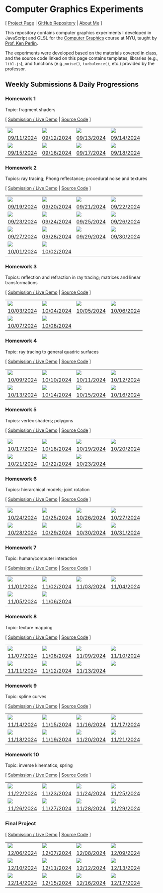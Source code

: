 # Computer Graphics Experiments

[ [Project Page](https://jackbdu.com/computer-graphics/) \| [GitHub Repository](https://github.com/jackbdu/computer-graphics) \| [About Me](https://jackbdu.com/about/) ]

This repository contains computer graphics experiments I developed in JavaScript and GLSL for the [Computer Graphics](https://cs.nyu.edu/~perlin/courses/fall2024/) course at NYU, taught by [Prof. Ken Perlin](https://cs.nyu.edu/~perlin/).

The experiments were developed based on the materials covered in class, and the source code linked on this page contains templates, libraries (e.g., `lib1.js`), and functions (e.g.,`noise()`, `turbulence()`, etc.) provided by the professor.

## Weekly Submissions & Daily Progressions

### Homework 1

Topic: fragment shaders

[ [Submission / Live Demo](https://jackbdu.com/computer-graphics/hw1) \| [Source Code](https://github.com/jackbdu/computer-graphics/tree/main/hw1) ]

|                                                                                                                                      |                                                                                                                                          |                                                                                                                                             |                                                                                                                                              |
| ------------------------------------------------------------------------------------------------------------------------------------ | ---------------------------------------------------------------------------------------------------------------------------------------- | ------------------------------------------------------------------------------------------------------------------------------------------- | -------------------------------------------------------------------------------------------------------------------------------------------- |
| ![](assets/20240911-daily-experiment-glsl-shader-frag-sphere-rotation-1080p-frame-1.png)                                             | ![](assets/20240912-daily-experiment-glsl-shader-frag-sphere-disintegrating-1080p-frame-1.png)                                           | ![](assets/20240913-daily-experiment-glsl-shader-frag-sphere-fluid-surface-1080p-frame-1.png)                                               | ![](assets/20240914-daily-experiment-glsl-shader-frag-sphere-fluid-surface-colorful-1080p-frame-1.png)                                       |
| [09/11/2024](https://www.instagram.com/p/C_0Emg0R3Po/)                                                                               | [09/12/2024](https://www.instagram.com/p/C_2OTp-OI8C/)                                                                                   | [09/13/2024](https://www.instagram.com/p/C_4lyLqMw8W/)                                                                                      | [09/14/2024](https://www.instagram.com/p/C_6p47iMNeb/)                                                                                       |
| ![](assets/20240915-daily-experiment-glsl-shader-frag-disintegrating-sphere-fluid-surface-colorful-with-blue-tint-1080p-frame-1.png) | ![](assets/20240916-daily-experiment-glsl-shader-frag-disintegrating-sphere-fluid-surface-colorful-with-colorful-tint-1080p-frame-5.png) | ![](assets/20240917-daily-experiment-glsl-shader-frag-disintegrating-sphere-fluid-surface-colorful-tint-noise-background-1080p-frame-4.png) | ![](assets/20240918-daily-experiment-glsl-shader-frag-disintegrating-sphere-fluid-surface-colorful-tint-environment-noise-1080p-frame-3.png) |
| [09/15/2024](https://www.instagram.com/p/C_87DfKy8q6/)                                                                               | [09/16/2024](https://www.instagram.com/p/C__NWBKxSkf/)                                                                                   | [09/17/2024](https://www.instagram.com/p/DAC3i1asOCs/)                                                                                      | [09/18/2024](https://www.instagram.com/p/DAF4ghvRg-O/)                                                                                       |

### Homework 2

Topics: ray tracing; Phong reflectance; procedural noise and textures

[ [Submission / Live Demo](https://jackbdu.com/computer-graphics/hw2) \| [Source Code](https://github.com/jackbdu/computer-graphics/tree/main/hw2) ]

|                                                                                                                 |                                                                                                                                         |                                                                                                            |                                                                                                                     |
| --------------------------------------------------------------------------------------------------------------- | --------------------------------------------------------------------------------------------------------------------------------------- | ---------------------------------------------------------------------------------------------------------- | ------------------------------------------------------------------------------------------------------------------- |
| ![](assets/20240919-daily-experiment-glsl-shader-frag-fluid-spheres-rotating-1080p-frame-1.png)                 | ![](assets/20240920-daily-experiment-glsl-shader-frag-5-fluid-spheres-animated-1080p-frame-1.png)                                       | ![](assets/20240921-daily-experiment-glsl-shader-frag-dancing-droplets-1080p-frame-2.png)                  | ![](assets/20240922-daily-experiment-glsl-shader-frag-oscillating-marbles-1080p-frame-1.png)                        |
| [09/19/2024](https://www.instagram.com/p/DAIg10iRD-s/)                                                          | [09/20/2024](https://www.instagram.com/p/DAKwHngMv7t/)                                                                                  | [09/21/2024](https://www.instagram.com/p/DANQSOEsGts/)                                                     | [09/22/2024](https://www.instagram.com/p/DAO8bEXSmex/)                                                              |
| ![](assets/20240923-daily-experiment-glsl-shader-frag-oscillating-pebbles-in-a-circle-1080p-frame-1.png)        | ![](assets/20240924-daily-experiment-glsl-shader-frag-rolling-marbles-1080p-frame-1.png)                                                | ![](assets/20240925-daily-experiment-glsl-shader-frag-colorful-rolling-marbles-1080p-frame-1.png)          | ![](assets/20240926-daily-experiment-glsl-shader-frag-colorful-rolling-marbles-blue-1080p-frame-1.png)              |
| [09/23/2024](https://www.instagram.com/p/DAS_TMvRacq/)                                                          | [09/24/2024](https://www.instagram.com/p/DAVAkxSx0ua/)                                                                                  | [09/25/2024](https://www.instagram.com/p/DAaLzATx2y4/)                                                     | [09/26/2024](https://www.instagram.com/p/DAcUXLsM6Q7/)                                                              |
| ![](assets/20240927-daily-experiment-glsl-shader-frag-colorful-rolling-watery-marbles-purple-1080p-frame-1.png) | ![](assets/20240928-daily-experiment-glsl-shader-frag-colorful-rolling-marbles-vibrant-purple-with-stretched-stripes-1080p-frame-1.png) | ![](assets/20240929-daily-experiment-glsl-shader-frag-rolling-marbles-with-fine-texture-1080p-frame-1.png) | ![](assets/20240930-daily-experiment-glsl-shader-frag-rolling-marbles-with-animated-fine-texture-1080p-frame-1.png) |
| [09/27/2024](https://www.instagram.com/p/DAd88Y-RWHi/)                                                          | [09/28/2024](https://www.instagram.com/p/DAhD3fKyeXp/)                                                                                  | [09/29/2024](https://www.instagram.com/p/DAh8cjPxpWR/)                                                     | [09/30/2024](https://www.instagram.com/p/DAjfJAkSRtA/)                                                              |
| ![](assets/20241001-daily-experiment-glsl-shader-frag-rolling-marbles-otherworldly-1080p-frame-1.png)           | ![](assets/20241002-daily-experiment-glsl-shader-frag-rolling-fire-balls-1080p-frame-1.png)                                             |
| [10/01/2024](https://www.instagram.com/p/DAnal2Gxo-4/)                                                          | [10/02/2024](https://www.instagram.com/p/DApo_p1RTyX/)                                                                                  |

### Homework 3

Topics: reflection and refraction in ray tracing; matrices and linear transformations

[ [Submission / Live Demo](https://jackbdu.com/computer-graphics/hw3) \| [Source Code](https://github.com/jackbdu/computer-graphics/tree/main/hw3) ]

|                                                                                                                              |                                                                                                                                     |                                                                                                            |                                                                                                                              |
| ---------------------------------------------------------------------------------------------------------------------------- | ----------------------------------------------------------------------------------------------------------------------------------- | ---------------------------------------------------------------------------------------------------------- | ---------------------------------------------------------------------------------------------------------------------------- |
| ![](assets/20241003-daily-experiment-glsl-shader-frag-plane-with-noise-texture-1080p-frame-1.png)                            | ![](assets/20241004-daily-experiment-glsl-shader-frag-spheres-reflections-on-plane-1080p-frame-1.png)                               | ![](assets/20241005-daily-experiment-glsl-shader-frag-spheres-reflections-on-wavy-water-1080p-frame-1.png) | ![](assets/20241006-daily-experiment-glsl-frag-shader-bright-spheres-reflections-on-dark-wavy-water-1080p-frame-0000000.png) |
| [10/03/2024](https://www.instagram.com/p/DAsw2xjRjxW/)                                                                       | [10/04/2024](https://www.instagram.com/p/DAxZd82sgrW/)                                                                              | [10/05/2024](https://www.instagram.com/p/DAy0r5oSoWc/)                                                     | [10/06/2024](https://www.instagram.com/p/DA0RZVFxEnk/)                                                                       |
| ![](assets/20241007-daily-experiment-glsl-frag-shader-translucent-spheres-reflections-on-wavy-water-1080p-frame-0000000.png) | ![](assets/20241008-daily-experiment-glsl-frag-shader-translucent-spheres-reflections-on-wavy-water-violet-1080p-frame-0000000.png) |
| [10/07/2024](https://www.instagram.com/p/DA1uwuesQfd/)                                                                       | [10/08/2024](https://www.instagram.com/p/DA413bgMe9k/)                                                                              |

### Homework 4

Topic: ray tracing to general quadric surfaces

[ [Submission / Live Demo](https://jackbdu.com/computer-graphics/hw4) \| [Source Code](https://github.com/jackbdu/computer-graphics/tree/main/hw4) ]

|                                                                                                                        |                                                                                                                                     |                                                                                                                        |                                                                                                                |
| ---------------------------------------------------------------------------------------------------------------------- | ----------------------------------------------------------------------------------------------------------------------------------- | ---------------------------------------------------------------------------------------------------------------------- | -------------------------------------------------------------------------------------------------------------- |
| ![](assets/20241009-daily-experiment-glsl-frag-shader-infinite-marble-pillar-1080p-frame-2.png)                        | ![](assets/20241010-daily-experiment-glsl-frag-shader-smoky-jade-1080p-frame-0000111.png)                                           | ![](assets/20241011-daily-experiment-glsl-frag-shader-paraboloid-jade-1080p-frame-0000000.png)                         | ![](assets/20241012-daily-experiment-glsl-frag-shader-purple-jade-with-lenses-1080p-frame-0000026.png)         |
| [10/09/2024](https://www.instagram.com/p/DA-sTfcR0X3/)                                                                 | [10/10/2024](https://www.instagram.com/p/DBAkaRKsQPi/)                                                                              | [10/11/2024](https://www.instagram.com/p/DBDUoNWMXk4/)                                                                 | [10/12/2024](https://www.instagram.com/p/DBEvhL8xrfJ/)                                                         |
| ![](assets/20241013-daily-experiment-glsl-frag-shader-purple-jade-with-lenses-with-reflection-1080p-frame-0000000.png) | ![](assets/20241014-daily-experiment-glsl-frag-shader-purple-jade-with-reflective-lenses-first-person-view-1080p-frame-0000075.png) | ![](assets/20241015-daily-experiment-glsl-frag-shader-blue-gem-with-various-reflective-lenses-1080p-frame-0000000.png) | ![](assets/20241016-daily-experiment-glsl-frag-shader-blue-marble-with-crystal-lenses-1080p-frame-0000000.png) |
| [10/13/2024](https://www.instagram.com/p/DBF5TL8sSuk/)                                                                 | [10/14/2024](https://www.instagram.com/p/DBH1aqxMfUg/)                                                                              | [10/15/2024](https://www.instagram.com/p/DBKRlXHStYu/)                                                                 | [10/16/2024](https://www.instagram.com/p/DBN98DNRD9B/)                                                         |

### Homework 5

Topics: vertex shaders; polygons

[ [Submission / Live Demo](https://jackbdu.com/computer-graphics/hw5) \| [Source Code](https://github.com/jackbdu/computer-graphics/tree/main/hw5) ]

|                                                                                                    |                                                                                                            |                                                                                                      |                                                                                               |
| -------------------------------------------------------------------------------------------------- | ---------------------------------------------------------------------------------------------------------- | ---------------------------------------------------------------------------------------------------- | --------------------------------------------------------------------------------------------- |
| ![](assets/20241017-daily-experiment-white-wavy-sphere-rotating-1080p-frame-0000000.png)           | ![](assets/20241018-daily-experiment-white-spiral-sphere-rotating-1080p-frame-0000000.png)                 | ![](assets/20241019-daily-experiment-white-spiral-wavy-paper-1080p-frame-0000000.png)                | ![](assets/20241020-daily-experiment-colorful-wavy-spheres-lissajous-1080p-frame-0000165.png) |
| [10/17/2024](https://www.instagram.com/p/DBQTHasRbzw/)                                             | [10/18/2024](https://www.instagram.com/p/DBTH08RxmID/)                                                     | [10/19/2024](https://www.instagram.com/p/DBVdfrxs1gf/)                                               | [10/20/2024](https://www.instagram.com/p/DBYKY7txHTu/)                                        |
| ![](assets/20241021-daily-experiment-colorful-wavy-spheres-forming-a-cube-1080p-frame-0000740.png) | ![](assets/20241022-daily-experiment-colorful-wavy-spheres-forming-cube-or-sphere-1080p-frame-0000000.png) | ![](assets/20241023-daily-experiment-two-perspective-object-skull-and-ghost-1080p-frame-0000000.png) |
| [10/21/2024](https://www.instagram.com/p/DBbChceR08L/)                                             | [10/22/2024](https://www.instagram.com/p/DBcxM9tsvh4/)                                                     | [10/23/2024](https://www.instagram.com/p/DBezLVHRHNM/)                                               |

### Homework 6

Topics: hierarchical models; joint rotation

[ [Submission / Live Demo](https://jackbdu.com/computer-graphics/hw6) \| [Source Code](https://github.com/jackbdu/computer-graphics/tree/main/hw6) ]

|                                                                                               |                                                                                                                 |                                                                                                                   |                                                                                                                 |
| --------------------------------------------------------------------------------------------- | --------------------------------------------------------------------------------------------------------------- | ----------------------------------------------------------------------------------------------------------------- | --------------------------------------------------------------------------------------------------------------- |
| ![](assets/20241024-daily-experiment-person-walking-1080p-frame-0000000.png)                  | ![](assets/20241025-daily-experiment-five-persons-walking-1080p-frame-0000000.png)                              | ![](assets/20241026-daily-experiment-32x8-person-grid-1080p-frame-0000000.png)                                    | ![](assets/20241027-daily-experiment-person-sphere-1080p-frame-0000335.png)                                     |
| [10/24/2024](https://www.instagram.com/p/DBiPE0KxadX/)                                        | [10/25/2024](https://www.instagram.com/p/DBk_wA4Rbaq/)                                                          | [10/26/2024](https://www.instagram.com/p/DBnV5q2MaPg/)                                                            | [10/27/2024](https://www.instagram.com/p/DBpEsmKR8pQ/)                                                          |
| ![](assets/20241028-daily-experiment-person-sphere-even-distribution-1080p-frame-0000000.png) | ![](assets/20241029-daily-experiment-person-trapped-in-spherical-cage-formed-by-people-1080p-frame-0000000.png) | ![](assets/20241030-daily-experiment-person-confined-in-sphere-formed-by-colorful-people-1080p-frame-0000000.png) | ![](assets/20241031-daily-experiment-person-confined-in-blob-formed-by-colorful-people-1080p-frame-0000000.png) |
| [10/28/2024](https://www.instagram.com/p/DBrha4ByFin/)                                        | [10/29/2024](https://www.instagram.com/p/DBvU55xxhgP/)                                                          | [10/30/2024](https://www.instagram.com/p/DByOxQ_RZ-G/)                                                            | [10/31/2024](https://www.instagram.com/p/DB0Y7xYs02w/)                                                          |

### Homework 7

Topic: human/computer interaction

[ [Submission / Live Demo](https://jackbdu.com/computer-graphics/hw7) \| [Source Code](https://github.com/jackbdu/computer-graphics/tree/main/hw7) ]

|                                                                                                                  |                                                                                        |                                                                                                       |                                                                                                |
| ---------------------------------------------------------------------------------------------------------------- | -------------------------------------------------------------------------------------- | ----------------------------------------------------------------------------------------------------- | ---------------------------------------------------------------------------------------------- |
| ![](assets/20241101-daily-experiment-hand-pose-detection-without-p5-1080p-frame-1.jpg)                           | ![](assets/20241102-daily-experiment-hand-pose-pinch-to-move-slider-1080p-frame-3.jpg) | ![](assets/20241103-daily-experiment-hand-pose-pinch-to-move-two-different-sliders-1080p-frame-2.jpg) | ![](assets/20241104-daily-experiment-hand-pose-sliders-controlling-rotation-1080p-frame-4.jpg) |
| [11/01/2024](https://www.instagram.com/p/DB3U4ggRY2H/)                                                           | [11/02/2024](https://www.instagram.com/p/DB6K4gyxWt2/)                                 | [11/03/2024](https://www.instagram.com/p/DB8N8njRzAi/)                                                | [11/04/2024](https://www.instagram.com/p/DB_0l0JRQJk/)                                         |
| ![](assets/20241105-daily-experiment-hand-pose-sliders-controlling-rotation-transcluent-ahnds-1080p-frame-3.jpg) | ![](assets/20241106-daily-experiment-hand-pose-many-sliders-1080p-frame-2.jpg)         |                                                                                                       |                                                                                                |
| [11/05/2024](https://www.instagram.com/p/DCEH7wCRdUV/)                                                           | [11/06/2024](https://www.instagram.com/p/DCFyxg7smXj/)                                 |                                                                                                       |

### Homework 8

Topic: texture mapping

[ [Submission / Live Demo](https://jackbdu.com/computer-graphics/hw8) \| [Source Code](https://github.com/jackbdu/computer-graphics/tree/main/hw8) ]

|                                                                                                                     |                                                                                                                                              |                                                                                                                           |                                                                                                                                           |
| ------------------------------------------------------------------------------------------------------------------- | -------------------------------------------------------------------------------------------------------------------------------------------- | ------------------------------------------------------------------------------------------------------------------------- | ----------------------------------------------------------------------------------------------------------------------------------------- |
| ![](assets/20241107-daily-experiment-truchet-pattern-texture-on-cube-1080p-frame-0000000.png)                       | ![](assets/20241108-daily-experiment-truchet-pattern-formed-by-cubes-4x4x4-1080p-frame-0000000.png)                                          | ![](assets/20241109-daily-experiment-truchet-pattern-formed-by-cubes-5x5x5-shrinking-animation-1080p-frame-0000941.png)   | ![](assets/20241110-daily-experiment-truchet-inspired-bump-map-pattern-formed-by-cubes-5x5x5-shrinking-animation-1080p-frame-0000268.png) |
| [11/07/2024](https://www.instagram.com/p/DCJutllxM-m/)                                                              | [11/08/2024](https://www.instagram.com/p/DCL9NtiRfpo/)                                                                                       | [11/09/2024](https://www.instagram.com/p/DCNPBdeR5uE/)                                                                    | [11/10/2024](https://www.instagram.com/p/DCOXAgoxbco/)                                                                                    |
| ![](assets/20241111-daily-experiment-truchet-inspired-stripe-pattern-formed-by-cubes-4x4x4-1080p-frame-0000994.png) | ![](assets/20241112-daily-experiment-truchet-inspired-stripe-pattern-formed-by-cubes-4x4x4-random-texture-each-side-1080p-frame-0000879.png) | ![](assets/20241113-daily-experiment-truchet-inspired-stripe-pattern-formed-by-cubes-4x4x4-green-1080p-frame-0000416.png) | ![](assets/)                                                                                                                              |
| [11/11/2024](https://www.instagram.com/p/DCQNd5WshYD/)                                                              | [11/12/2024](https://www.instagram.com/p/DCSkzVlMLOQ/)                                                                                       | [11/13/2024](https://www.instagram.com/p/DCUjd2yRdSm/)                                                                    |

### Homework 9

Topic: spline curves

[ [Submission / Live Demo](https://jackbdu.com/computer-graphics/hw9) \| [Source Code](https://github.com/jackbdu/computer-graphics/tree/main/hw9) ]

|                                                                                                      |                                                                                                                  |                                                                                                     |                                                                                                                         |
| ---------------------------------------------------------------------------------------------------- | ---------------------------------------------------------------------------------------------------------------- | --------------------------------------------------------------------------------------------------- | ----------------------------------------------------------------------------------------------------------------------- |
| ![](assets/20241114-daily-experiment-click-to-add-vertex-and-enter-to-close-shape-1080p-frame-4.jpg) | ![](assets/20241115-daily-experiment-randomly-curved-hermite-splines-1080p-frame-4.jpg)                          | ![](assets/20241116-daily-experiment-beizer-splines-1080p-frame-4.jpg)                              | ![](assets/20241117-daily-experiment-beizer-splines-with-draggable-control-points-1080p-frame-4.jpg)                    |
| [11/14/2024](https://www.instagram.com/p/DCbidhqRxZt/)                                               | [11/15/2024](https://www.instagram.com/p/DCduP5gRFKX/)                                                           | [11/16/2024](https://www.instagram.com/p/DCfDp5xSu-B/)                                              | [11/17/2024](https://www.instagram.com/p/DCf6SjgsqdA/)                                                                  |
| ![](assets/20241118-daily-experiment-beizer-splines-with-enhanced-editability-1080p-frame-4.jpg)     | ![](assets/20241119-daily-experiment-beizer-splines-symmetrical-control-points-and-select-all-1080p-frame-6.jpg) | ![](assets/20241120-daily-experiment-beizer-splines-animated-circle-along-spline-1080p-frame-3.jpg) | ![](assets/20241121-daily-experiment-beizer-splines-animated-colorful-circles-along-multiple-splines-1080p-frame-4.jpg) |
| [11/18/2024](https://www.instagram.com/p/DChlSd9y4zB/)                                               | [11/19/2024](https://www.instagram.com/p/DClMydnsBXQ/)                                                           | [11/20/2024](https://www.instagram.com/p/DCoUfxzxeos/)                                              | [11/21/2024](https://www.instagram.com/p/DCqdbVVx3TC/)                                                                  |

### Homework 10

Topic: inverse kinematics; spring

[ [Submission / Live Demo](https://jackbdu.com/computer-graphics/hw10) \| [Source Code](https://github.com/jackbdu/computer-graphics/tree/main/hw10) ]

|                                                                                                            |                                                                                                                            |                                                                                                                               |                                                                                                                      |
| ---------------------------------------------------------------------------------------------------------- | -------------------------------------------------------------------------------------------------------------------------- | ----------------------------------------------------------------------------------------------------------------------------- | -------------------------------------------------------------------------------------------------------------------- |
| ![](assets/20241122-daily-experiment-truchet-tile-wall-painting-rotating-1080p-frame-4.png)                | ![](assets/20241123-daily-experiment-truchet-tile-wall-painting-rotating-with-noise-texture-1080p@60fps-frame-0001117.png) | ![](assets/20241124-daily-experiment-truchet-tile-wall-painting-arms-with-springy-attachments-1080p-frame-0003435.png)        | ![](assets/20241125-daily-experiment-truchet-tile-wall-painting-arms-lifting-springy-weight-1080p-frame-0000997.png) |
| [11/22/2024](https://www.instagram.com/p/DCvyxjXRfWM/)                                                     | [11/23/2024](https://www.instagram.com/p/DCy0KDaRsE8/)                                                                     | [11/24/2024](https://www.instagram.com/p/DC0czoQM33w/)                                                                        | [11/25/2024](https://www.instagram.com/p/DC2S6s4S5Er/)                                                               |
| ![](assets/20241126-daily-experiment-arms-lifting-springy-weight-forming-a-circle-1080p-frame-0000000.png) | ![](assets/20241127-daily-experiment-arms-lifting-springy-weight-forming-a-circle-synced-motion-1080p-frame-0001409.png)   | ![](assets/20241128-daily-experiment-arms-lifting-springy-weight-forming-a-circle-alternating-motion-1080p-frame-0000000.png) | ![](assets/20241129-daily-experiment-arms-lifting-springy-weight-forming-a-wave-1080p-frame-0000000.png)             |
| [11/26/2024](https://www.instagram.com/jackbdu/)                                                           | [11/27/2024](https://www.instagram.com/p/DC4jsRIRkA1/)                                                                     | [11/28/2024](https://www.instagram.com/p/DC8xOIxxoQT/)                                                                        | [11/29/2024](https://www.instagram.com/p/DC-5EikMtil/)                                                               |

### Final Project

[ [Submission / Live Demo](https://jackbdu.com/computer-graphics/final) \| [Source Code](https://github.com/jackbdu/computer-graphics/tree/main/final) ]

|                                                                                              |                                                                                                    |                                                                                                       |                                                                                                               |
| -------------------------------------------------------------------------------------------- | -------------------------------------------------------------------------------------------------- | ----------------------------------------------------------------------------------------------------- | ------------------------------------------------------------------------------------------------------------- |
| ![](assets/20241206-daily-experiment-cube-with-obj-code-overlay-1080p-frame-3.jpg)           | ![](assets/20241207-daily-experiment-obj-code-overlay-cylinder-1080p-frame-2.jpg)                  | ![](assets/20241208-daily-experiment-obj-code-overlay-combined-cubes-1080p-frame-2.jpg)               | ![](assets/20241209-daily-experiment-obj-code-overlay-3d-sphere-grid-1080p-frame-1.jpg)                       |
| [12/06/2024](https://www.instagram.com/p/DDRNoQbx3rx/)                                       | [12/07/2024](https://www.instagram.com/p/DDTAquCMqfn/)                                             | [12/08/2024](https://www.instagram.com/p/DDWSfcsxolH/)                                                | [12/09/2024](https://www.instagram.com/p/DDX4t4hxjB8/)                                                        |
| ![](assets/20241210-daily-experiment-obj-code-overlay-3d-cylinder-grid-1080p-frame-1.jpg)    | ![](assets/20241211-daily-experiment-obj-code-overlay-spiral-building-1080p-frame-1.jpg)           | ![](assets/20241212-daily-experiment-obj-code-overlay-spiral-sculpture-1080p-frame-1.jpg)             | ![](assets/20241213-daily-experiment-obj-code-overlay-spiral-sculpture-v2-1080p-frame-2.jpg)                  |
| [12/10/2024](https://www.instagram.com/p/DDbEPpDsJRs/)                                       | [12/11/2024](https://www.instagram.com/p/DDeGcInRjOa/)                                             | [12/12/2024](https://www.instagram.com/p/DDfuPXUsnKo/)                                                | [12/13/2024](https://www.instagram.com/p/DDjrTp5RRcs/)                                                        |
| ![](assets/20241214-daily-experiment-obj-code-overlay-spherical-sculpture-1080p-frame-1.jpg) | ![](assets/20241215-daily-experiment-obj-code-overlay-spiky-spherical-sculpture-1080p-frame-1.jpg) | ![](assets/20241216-daily-experiment-obj-code-overlay-spiky-spherical-sculpture-v2-1080p-frame-1.jpg) | ![](assets/20241217-daily-experiment-obj-code-overlay-sphereical-object-with-bumpy-surface-1080p-frame-1.jpg) |
| [12/14/2024](https://www.instagram.com/p/DDmMu-KxJ2Q/)                                       | [12/15/2024](https://www.instagram.com/p/DDoQ8NbRmlr/)                                             | [12/16/2024](https://www.instagram.com/p/DDrP6hwR_Yf/)                                                | [12/17/2024]()                                                                                                |

